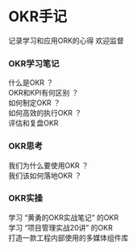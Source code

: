 # OKR手记

 记录学习和应用ORK的心得 欢迎监督

### OKR学习笔记
 什么是OKR ？<br>
 OKR和KPI有何区别 ？<br>
 如何制定OKR ？<br>
 如何高效的执行OKR ？<br>
 评估和复盘OKR <br>
 
### OKR思考
 我们为什么要使用OKR ？<br>
 我们该如何落地OKR ？<br>

 
 ### OKR实操
 学习 “黄勇的OKR实战笔记” 的OKR <br>
 学习 “项目管理实战20讲” 的OKR <br>
 打造一款工程内部使用的多媒体组件库
 
 
